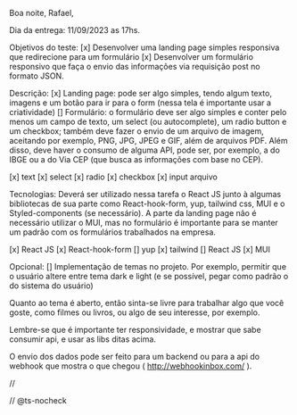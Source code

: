 Boa noite, Rafael,

Dia da entrega: 11/09/2023 as 17hs.

Objetivos do teste:
[x] Desenvolver uma landing page simples responsiva que redirecione para um formulário
[x] Desenvolver um formulário responsivo que faça o envio das informações via requisição post no formato JSON.

Descrição:
[x] Landing page: pode ser algo simples, tendo algum texto, imagens e um botão para ir para o form (nessa tela é importante usar a criatividade)
[] Formulário: o formulário deve ser algo simples e conter pelo menos um campo de texto, um select (ou autocomplete), um radio button e um checkbox; também deve fazer o envio de um arquivo de imagem, aceitando por exemplo, PNG, JPG, JPEG e GIF, além de arquivos PDF. Além disso, deve haver o consumo de alguma API, pode ser, por exemplo, a do IBGE ou a do Via CEP (que busca as informações com base no CEP).

[x] text
[x] select
[x] radio
[x] checkbox
[x] input arquivo

Tecnologias:
Deverá ser utilizado nessa tarefa o React JS junto à algumas bibliotecas de sua parte como React-hook-form, yup, tailwind css, MUI e o Styled-components (se necessário). A parte da landing page não é necessário utilizar o MUI, mas no formulário é importante para se manter um padrão com os formulários trabalhados na empresa.

[x] React JS
[x] React-hook-form
[] yup
[x] tailwind
[] React JS
[x] MUI

Opcional:
[] Implementação de temas no projeto. Por exemplo, permitir que o usuário altere entre tema dark e light (e se possível, pegar como padrão o do sistema do usuário)

Quanto ao tema é aberto, então sinta-se livre para trabalhar algo que você goste, como filmes ou livros, ou algo de seu interesse, por exemplo.

Lembre-se que é importante ter responsividade, e mostrar que sabe consumir api, e usar as libs ditas acima.

O envio dos dados pode ser feito para um backend ou para a api do webhook que mostra o que chegou ( http://webhookinbox.com/ ).

//

// @ts-nocheck
